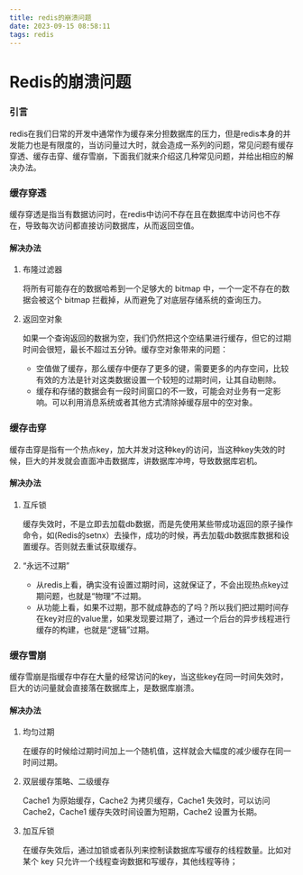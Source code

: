 ```yaml
---
title: redis的崩溃问题
date: 2023-09-15 08:58:11
tags: redis
---
```


# Redis的崩溃问题

### 引言

redis在我们日常的开发中通常作为缓存来分担数据库的压力，但是redis本身的并发能力也是有限度的，当访问量过大时，就会造成一系列的问题，常见问题有缓存穿透、缓存击穿、缓存雪崩，下面我们就来介绍这几种常见问题，并给出相应的解决办法。

### 缓存穿透

缓存穿透是指当有数据访问时，在redis中访问不存在且在数据库中访问也不存在，导致每次访问都直接访问数据库，从而返回空值。

#### 解决办法

1. 布隆过滤器

   将所有可能存在的数据哈希到一个足够大的 bitmap 中，一个一定不存在的数据会被这个 bitmap 拦截掉，从而避免了对底层存储系统的查询压力。

2. 返回空对象

   如果一个查询返回的数据为空，我们仍然把这个空结果进行缓存，但它的过期时间会很短，最长不超过五分钟。缓存空对象带来的问题：

   * 空值做了缓存，那么缓存中便存了更多的键，需要更多的内存空间，比较有效的方法是针对这类数据设置一个较短的过期时间，让其自动剔除。
   * 缓存和存储的数据会有一段时间窗口的不一致，可能会对业务有一定影响。可以利用消息系统或者其他方式清除掉缓存层中的空对象。

### 缓存击穿

缓存击穿是指有一个热点key，加大并发对这种key的访问，当这种key失效的时候，巨大的并发就会直面冲击数据库，讲数据库冲垮，导致数据库宕机。

#### 解决办法

1. 互斥锁

   缓存失效时，不是立即去加载db数据，而是先使用某些带成功返回的原子操作命令，如(Redis的setnx）去操作，成功的时候，再去加载db数据库数据和设置缓存。否则就去重试获取缓存。

2. “永远不过期”
   * 从redis上看，确实没有设置过期时间，这就保证了，不会出现热点key过期问题，也就是“物理”不过期。
   * 从功能上看，如果不过期，那不就成静态的了吗？所以我们把过期时间存在key对应的value里，如果发现要过期了，通过一个后台的异步线程进行缓存的构建，也就是“逻辑”过期。

### 缓存雪崩

缓存雪崩是指缓存中存在大量的经常访问的key，当这些key在同一时间失效时，巨大的访问量就会直接落在数据库上，是数据库崩溃。

#### 解决办法

1. 均匀过期

   在缓存的时候给过期时间加上一个随机值，这样就会大幅度的减少缓存在同一时间过期。

2. 双层缓存策略、二级缓存

   Cache1 为原始缓存，Cache2 为拷贝缓存，Cache1 失效时，可以访问 Cache2，Cache1 缓存失效时间设置为短期，Cache2 设置为长期。

3. 加互斥锁

   在缓存失效后，通过加锁或者队列来控制读数据库写缓存的线程数量。比如对某个 key 只允许一个线程查询数据和写缓存，其他线程等待；
